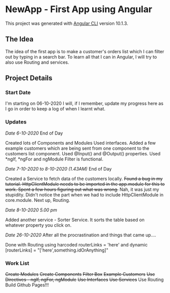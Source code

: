 # NewApp - First App using Angular

This project was generated with [Angular CLI](https://github.com/angular/angular-cli) version 10.1.3.

## The Idea

The idea of the first app is to make a customer's orders list which I can filter out by typing in a search bar.
To learn all that I can in Angular, I will try to also use Routing and services.

## Project Details

### Start Date
I'm starting on 06-10-2020
I will, if I remember, update my progress here as I go in order to keep a log of when I learnt what.

### Updates

<em>Date 6-10-2020</em>
End of Day

Created lots of Components and Modules
Used interfaces.
Added a few example customers which are being sent from one component to the customers list component.
Used @Input() and @Output() properties.
Used *ngIf, *ngFor and ngModule
Filter is functional.

<em>Date 7-10-2020 to 8-10-2020 (1.43AM)</em>
End of Day

Created a Service to fetch data of the customers locally.
~~Found a bug in my tutorial.
HttpClientModule needs to be imported in the app.module for this to work.
Spent a few hours figuring out what was wrong.~~
Nah, it was just my stupidity. Didn't notice the part when we had to include HttpClientModule in core.module.
Next up, Routing.

<em>Date 8-10-2020</em>
<em>5.00 pm</em>

Added another service - Sorter Service.
It sorts the table based on whatever property you click on.

<em>Date 26-10-2020</em>
After all the procrastination and things that came up....

Done with Routing using harcoded routerLinks = 'here' and dynamic \[routerLinks] = "\['here',something.idOrAnything]"

### Work List
~~Create Modules~~
~~Create Components~~
~~Filter Box~~
~~Example Customers~~
~~Use Directives - ngIf, ngFor, ngModule~~
~~Use Interfaces~~
~~Use Services~~
Use Routing
Build
Github Pages!!!